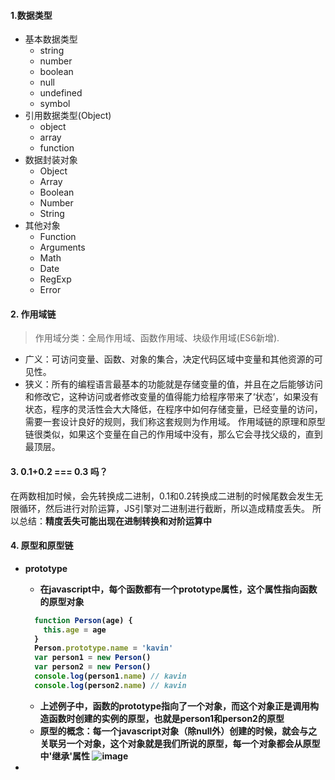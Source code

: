 #### 1.数据类型
 - 基本数据类型
   - string
   - number
   - boolean
   - null
   - undefined
   - symbol
 - 引用数据类型(Object)
   - object
   - array
   - function
 - 数据封装对象
   - Object
   - Array
   - Boolean
   - Number
   - String
 - 其他对象
   - Function
   - Arguments
   - Math
   - Date
   - RegExp
   - Error

#### 2. 作用域链
  > 作用域分类：全局作用域、函数作用域、块级作用域(ES6新增).
  - 广义：可访问变量、函数、对象的集合，决定代码区域中变量和其他资源的可见性。
  - 狭义：所有的编程语言最基本的功能就是存储变量的值，并且在之后能够访问和修改它，这种访问或者修改变量的值得能力给程序带来了‘状态’，如果没有状态，程序的灵活性会大大降低，在程序中如何存储变量，已经变量的访问，需要一套设计良好的规则，我们称这套规则为作用域。
 作用域链的原理和原型链很类似，如果这个变量在自己的作用域中没有，那么它会寻找父级的，直到最顶层。
 
#### 3. 0.1+0.2 === 0.3 吗？
   在两数相加时候，会先转换成二进制，0.1和0.2转换成二进制的时候尾数会发生无限循环，然后进行对阶运算，JS引擎对二进制进行截断，所以造成精度丢失。
   所以总结：<b>精度丢失可能出现在进制转换和对阶运算中<b>

#### 4. 原型和原型链
 - prototype
   - 在javascript中，每个函数都有一个prototype属性，这个属性指向函数的原型对象
   ```js
     function Person(age) {
       this.age = age
     } 
     Person.prototype.name = 'kavin'
     var person1 = new Person()
     var person2 = new Person()
     console.log(person1.name) // kavin
     console.log(person2.name) // kavin
   ```
   - 上述例子中，函数的prototype指向了一个对象，而这个对象正是调用构造函数时创建的实例的原型，也就是person1和person2的原型
   - 原型的概念：每一个javascript对象（除null外）创建的时候，就会与之关联另一个对象，这个对象就是我们所说的原型，每一个对象都会从原型中'继承'属性
   ![image](https://user-images.githubusercontent.com/68153996/125883307-2adc94e9-6185-48c2-a847-261b57922785.png)

 - 
